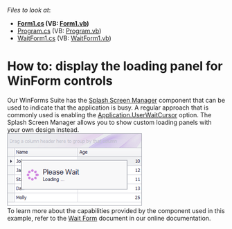 <!-- default file list -->
*Files to look at*:

* **[Form1.cs](./CS/Form1.cs) (VB: [Form1.vb](./VB/Form1.vb))**
* [Program.cs](./CS/Program.cs) (VB: [Program.vb](./VB/Program.vb))
* [WaitForm1.cs](./CS/WaitForm1.cs) (VB: [WaitForm1.vb](./VB/WaitForm1.vb))
<!-- default file list end -->
# How to: display the loading panel for WinForm controls


<p>Our WinForms Suite has the <a href="https://documentation.devexpress.com/#WindowsForms/CustomDocument10821">Splash Screen Manager</a> component that can be used to indicate that the application is busy. A regular approach that is commonly used is enabling the <a href="https://msdn.microsoft.com/en-us/library/system.windows.forms.application.usewaitcursor(v=vs.110).aspx">Application.UserWaitCursor</a> option. The Splash Screen Manager allows you to show custom loading panels with your own design instead.<br><img src="https://raw.githubusercontent.com/DevExpress-Examples/how-to-display-the-loading-panel-for-winform-controls-e2543/11.2.5+/media/d0c84e0e-f8f0-11e6-80bf-00155d62480c.png"><br>To learn more about the capabilities provided by the component used in this example, refer to the <a href="https://documentation.devexpress.com/#WindowsForms/CustomDocument10824">Wait Form</a> document in our online documentation.</p>

<br/>


